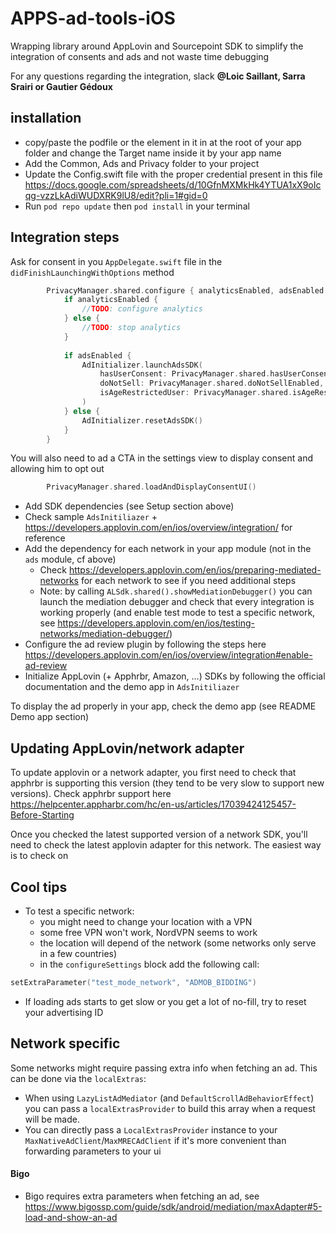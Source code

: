 # APPS-ad-tools-iOS

Wrapping library around AppLovin and Sourcepoint SDK to simplify the integration of consents and ads and not waste time debugging

For any questions regarding the integration, slack **@Loic Saillant, Sarra Srairi or Gautier Gédoux**

## installation

* copy/paste the podfile or the element in it in at the root of your app folder and change the Target name inside it by your app name
* Add the Common, Ads and Privacy folder to your project
* Update the Config.swift file with the proper credential present in this file https://docs.google.com/spreadsheets/d/10GfnMXMkHk4YTUA1xX9oIcqg-vzzLkAdiWUDXRK9lU8/edit?pli=1#gid=0
* Run `pod repo update` then `pod install` in your terminal

## Integration steps

Ask for consent in you `AppDelegate.swift` file in the `didFinishLaunchingWithOptions` method

```swift
        PrivacyManager.shared.configure { analyticsEnabled, adsEnabled in
            if analyticsEnabled {
                //TODO: configure analytics
            } else {
                //TODO: stop analytics
            }
            
            if adsEnabled {
                AdInitializer.launchAdsSDK(
                    hasUserConsent: PrivacyManager.shared.hasUserConsent,
                    doNotSell: PrivacyManager.shared.doNotSellEnabled,
                    isAgeRestrictedUser: PrivacyManager.shared.isAgeRestrictedUser
                )
            } else {
                AdInitializer.resetAdsSDK()
            }
        }
```

You will also need to ad a CTA in the settings view to display consent and allowing him to opt out

```swift
        PrivacyManager.shared.loadAndDisplayConsentUI()
```

* Add SDK dependencies (see Setup section above)
* Check sample `AdsInitiliazer` + https://developers.applovin.com/en/ios/overview/integration/
  for reference
* Add the dependency for each network in your app module (not in the `ads` module, cf above)
    * Check https://developers.applovin.com/en/ios/preparing-mediated-networks for each network
      to see if you need additional steps
    * Note: by calling `ALSdk.shared().showMediationDebugger()`
      you can launch the mediation debugger and check that every integration is working properly
      (and enable test mode to test a specific network,
      see https://developers.applovin.com/en/ios/testing-networks/mediation-debugger/)
* Configure the ad review plugin by following the steps
  here https://developers.applovin.com/en/ios/overview/integration#enable-ad-review
* Initialize AppLovin (+ Apphrbr, Amazon, ...) SDKs by following the official documentation and the
  demo app in `AdsInitiliazer`

To display the ad properly in your app, check the demo app (see README Demo app section)

## Updating AppLovin/network adapter

To update applovin or a network adapter, you first need to check that apphrbr is supporting this
version (they tend to be very slow to support new versions). Check apphrbr support
here https://helpcenter.appharbr.com/hc/en-us/articles/17039424125457-Before-Starting

Once you checked the latest supported version of a network SDK, you'll need to check the latest
applovin adapter for this network. The easiest way is to check on 


## Cool tips

* To test a specific network:
    * you might need to change your location with a VPN
    * some free VPN won't work, NordVPN seems to work
    * the location will depend of the network (some networks only serve in a few countries)
  * in the `configureSettings` block add the following call:

```kotlin
setExtraParameter("test_mode_network", "ADMOB_BIDDING")
```

* If loading ads starts to get slow or you get a lot of no-fill, try to reset your advertising ID

## Network specific

Some networks might require passing extra info when fetching an ad.
This can be done via the `localExtras`:

* When using `LazyListAdMediator` (and `DefaultScrollAdBehaviorEffect`) you can pass
  a `localExtrasProvider` to build this array when a request will be made.
* You can directly pass a `LocalExtrasProvider` instance to
  your `MaxNativeAdClient`/`MaxMRECAdClient` if it's more convenient than forwarding parameters to
  your ui

#### Bigo

* Bigo requires extra parameters when fetching an ad,
  see https://www.bigossp.com/guide/sdk/android/mediation/maxAdapter#5-load-and-show-an-ad
